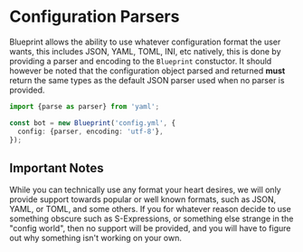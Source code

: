 # Configuration Parsers

Blueprint allows the ability to use whatever configuration format the user
wants, this includes JSON, YAML, TOML, INI, etc natively, this is done by providing
a parser and encoding to the `Blueprint` constuctor. It should however be noted that
the configuration object parsed and returned **must** return the same types as the default
JSON parser used when no parser is provided.

```ts
import {parse as parser} from 'yaml';

const bot = new Blueprint('config.yml', {
  config: {parser, encoding: 'utf-8'},
});
```

## Important Notes

While you can technically use any format your heart desires, we will only provide support towards
popular or well known formats, such as JSON, YAML, or TOML, and some others. If you for whatever reason
decide to use something obscure such as S-Expressions, or something else strange in the "config world",
then no support will be provided, and you will have to figure out why something isn't working on your
own.
